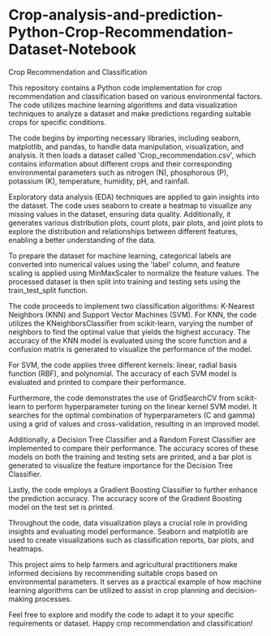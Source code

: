 # Crop-analysis-and-prediction-Python-Crop-Recommendation-Dataset-Notebook

Crop Recommendation and Classification

This repository contains a Python code implementation for crop recommendation and classification based on various environmental factors. The code utilizes machine learning algorithms and data visualization techniques to analyze a dataset and make predictions regarding suitable crops for specific conditions.

The code begins by importing necessary libraries, including seaborn, matplotlib, and pandas, to handle data manipulation, visualization, and analysis. It then loads a dataset called 'Crop_recommendation.csv', which contains information about different crops and their corresponding environmental parameters such as nitrogen (N), phosphorous (P), potassium (K), temperature, humidity, pH, and rainfall.

Exploratory data analysis (EDA) techniques are applied to gain insights into the dataset. The code uses seaborn to create a heatmap to visualize any missing values in the dataset, ensuring data quality. Additionally, it generates various distribution plots, count plots, pair plots, and joint plots to explore the distribution and relationships between different features, enabling a better understanding of the data.

To prepare the dataset for machine learning, categorical labels are converted into numerical values using the 'label' column, and feature scaling is applied using MinMaxScaler to normalize the feature values. The processed dataset is then split into training and testing sets using the train_test_split function.

The code proceeds to implement two classification algorithms: K-Nearest Neighbors (KNN) and Support Vector Machines (SVM). For KNN, the code utilizes the KNeighborsClassifier from scikit-learn, varying the number of neighbors to find the optimal value that yields the highest accuracy. The accuracy of the KNN model is evaluated using the score function and a confusion matrix is generated to visualize the performance of the model.

For SVM, the code applies three different kernels: linear, radial basis function (RBF), and polynomial. The accuracy of each SVM model is evaluated and printed to compare their performance.

Furthermore, the code demonstrates the use of GridSearchCV from scikit-learn to perform hyperparameter tuning on the linear kernel SVM model. It searches for the optimal combination of hyperparameters (C and gamma) using a grid of values and cross-validation, resulting in an improved model.

Additionally, a Decision Tree Classifier and a Random Forest Classifier are implemented to compare their performance. The accuracy scores of these models on both the training and testing sets are printed, and a bar plot is generated to visualize the feature importance for the Decision Tree Classifier.

Lastly, the code employs a Gradient Boosting Classifier to further enhance the prediction accuracy. The accuracy score of the Gradient Boosting model on the test set is printed.

Throughout the code, data visualization plays a crucial role in providing insights and evaluating model performance. Seaborn and matplotlib are used to create visualizations such as classification reports, bar plots, and heatmaps.

This project aims to help farmers and agricultural practitioners make informed decisions by recommending suitable crops based on environmental parameters. It serves as a practical example of how machine learning algorithms can be utilized to assist in crop planning and decision-making processes.

Feel free to explore and modify the code to adapt it to your specific requirements or dataset. Happy crop recommendation and classification!


